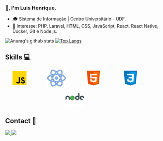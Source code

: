 ### 💬, I'm Luis Henrique.

- :mortar_board: Sistema de Informação | Centro Universitário - UDF.
- 💙 Interesse: PHP, Laravel, HTML, CSS, JavaScript, React, React Native, Docker, Git e Node.js.

![Anurag's github stats](https://github-readme-stats.vercel.app/api?username=luishenriquelh&count_private=true&show_icons=true&theme=tokyonight)
[![Top Langs](https://github-readme-stats.vercel.app/api/top-langs/?username=luishenriquelh&layout=compact&theme=tokyonight&langs_count=7)](https://github.com/anuraghazra/github-readme-stats)

## Skills :computer:
<p align="center">
    <img height="60" src="./assets/javascript.png" title="JavaScript" alt="JavaScript">
    &nbsp;&nbsp;&nbsp;&nbsp;&nbsp;&nbsp;&nbsp;&nbsp;&nbsp;&nbsp;&nbsp;&nbsp;&nbsp;  
    <img height="60" src="./assets/react.png" title="React" alt="React">
    &nbsp;&nbsp;&nbsp;&nbsp;&nbsp;&nbsp;&nbsp;&nbsp;&nbsp;&nbsp;&nbsp;&nbsp;&nbsp;  
    <img height="60" src="./assets/html.png" title="HTML" alt="HTML">
    &nbsp;&nbsp;&nbsp;&nbsp;&nbsp;&nbsp;&nbsp;&nbsp;&nbsp;&nbsp;&nbsp;&nbsp;&nbsp;
    <img height="60" src="./assets/css.png" title="CSS" alt="CSS">
     &nbsp;&nbsp;&nbsp;&nbsp;&nbsp;&nbsp;&nbsp;&nbsp;&nbsp;&nbsp;&nbsp;&nbsp;&nbsp;
    <img height="60" src="./assets/node.png" title="Node.js" alt="Node.js">
    &nbsp;&nbsp;&nbsp;&nbsp;&nbsp;&nbsp;&nbsp;&nbsp;&nbsp;&nbsp;&nbsp;&nbsp;&nbsp;
</p>

## Contact :iphone:
<p>
    <a href="mailto:luishenriquelh.luis.lhsn@gmail.com">
        <img src="https://img.shields.io/badge/gmail-D14836?&style=for-the-badge&logo=gmail&logoColor=white&link=mailto:luishenriquelh.luis.lhsn@gmail.com">
    </a>
    <a href="https://www.linkedin.com/in/luishenriquelh/">
        <img src="https://img.shields.io/badge/linkedin-%230077B5.svg?&style=for-the-badge&logo=linkedin&logoColor=white&link=mailto:https://www.linkedin.com/in/luishenriquelh/">
    </a>
<p>

<!--
**luishenriquelh/luishenriquelh** is a ✨ _special_ ✨ repository because its `README.md` (this file) appears on your GitHub profile.

Here are some ideas to get you started:

- 🔭 I’m currently working on ...
- 🌱 I’m currently learning ...
- 👯 I’m looking to collaborate on ...
- 🤔 I’m looking for help with ...
- 💬 Ask me about ...
- 📫 How to reach me: ...
- 😄 Pronouns: ...
- ⚡ Fun fact: ...
-->
